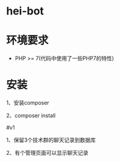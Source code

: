 # hei-bot

# 环境要求

- PHP >= 7(代码中使用了一些PHP7的特性)

# 安装

1、安装composer

2、composer install

#v1

1、保留3个技术群的聊天记录到数据库

2、有个管理页面可以显示聊天记录
